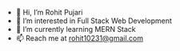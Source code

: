 - 👋 Hi, I’m Rohit Pujari
- 👀 I’m interested in Full Stack Web Development
- 🌱 I’m currently learning MERN Stack
- 📫 Reach me at rohit10231@gmail.com

<!---
rohitpujari1144/rohitpujari1144 is a ✨ special ✨ repository because its `README.md` (this file) appears on your GitHub profile.
You can click the Preview link to take a look at your changes.
--->
